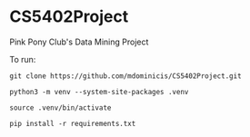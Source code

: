 # CS5402Project
Pink Pony Club's Data Mining Project

To run:

```git clone https://github.com/mdominicis/CS5402Project.git```

```python3 -m venv --system-site-packages .venv```

```source .venv/bin/activate```

```pip install -r requirements.txt```
